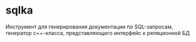 # sqlka
Инструмент для генерирования документации по SQL-запросам, генератор с++-класса, представляющего интерфейс к реляционной БД
